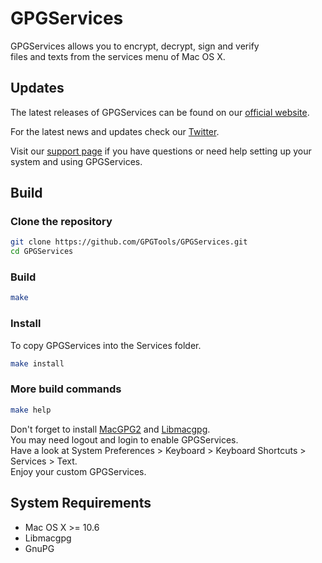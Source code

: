 GPGServices
===========

GPGServices allows you to encrypt, decrypt, sign and verify  
files and texts from the services menu of Mac OS X.

Updates
-------

The latest releases of GPGServices can be found on our [official website](https://gpgtools.org/gpgservices/).

For the latest news and updates check our [Twitter](https://twitter.com/gpgtools).

Visit our [support page](http://support.gpgtools.org) if you have questions or need help setting up your system and using GPGServices.


Build
-----

### Clone the repository
```bash
git clone https://github.com/GPGTools/GPGServices.git
cd GPGServices
```

### Build
```bash
make
```

### Install
To copy GPGServices into the Services folder.  
```bash
make install
```

### More build commands
```bash
make help
```

Don't forget to install [MacGPG2](https://github.com/GPGTools/MacGPG2)
and [Libmacgpg](https://github.com/GPGTools/Libmacgpg).  
You may need logout and login to enable GPGServices.  
Have a look at System Preferences > Keyboard > Keyboard Shortcuts > Services > Text.  
Enjoy your custom GPGServices.


System Requirements
-------------------

* Mac OS X >= 10.6
* Libmacgpg
* GnuPG

